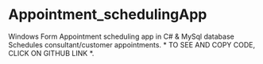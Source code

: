 # Appointment_schedulingApp
Windows Form Appointment scheduling app in C# &amp; MySql database
Schedules consultant/customer appointments. * TO SEE AND COPY CODE, CLICK ON GITHUB LINK *.
